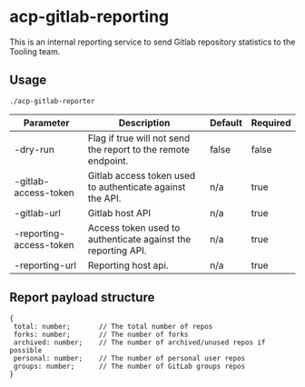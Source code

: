  # acp-gitlab-reporting
 
 This is an internal reporting service to send Gitlab repository statistics to the Tooling team.
 
 ## Usage
 
 ``` 
./acp-gitlab-reporter 
 ```
 
| Parameter      | Description | Default      | Required |
| ----------- | ----------- | ----------- | ----------- |
| -dry-run      | Flag if true will not send the report to the remote endpoint.       | false      | false       |
|  -gitlab-access-token      | Gitlab access token used to authenticate against the API.       | n/a      | true       |
|  -gitlab-url      | Gitlab host API      | n/a      | true       |
| -reporting-access-token      | Access token used to authenticate against the reporting API.       | n/a      | true       |
| -reporting-url      | Reporting host api.      | n/a      | true       |
 
 
 ## Report payload structure
 
 
 ```
 {
  total: number;       // The total number of repos
  forks: number;       // The number of forks
  archived: number;    // The number of archived/unused repos if possible
  personal: number;    // The number of personal user repos
  groups: number;      // The number of GitLab groups repos
}
 ```
